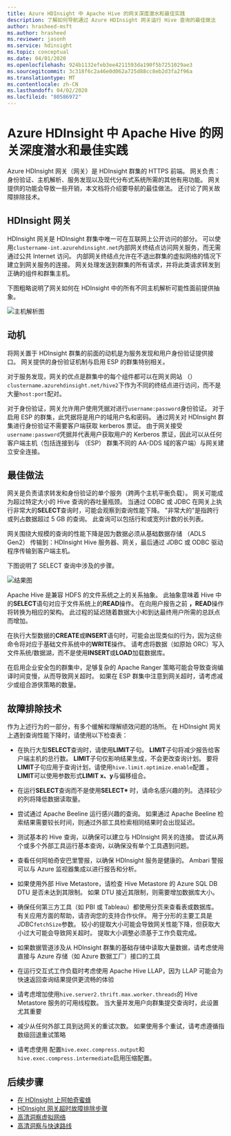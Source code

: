```yaml
---
title: Azure HDInsight 中 Apache Hive 的网关深度潜水和最佳实践
description: 了解如何导航通过 Azure HDInsight 网关运行 Hive 查询的最佳做法
author: hrasheed-msft
ms.author: hrasheed
ms.reviewer: jasonh
ms.service: hdinsight
ms.topic: conceptual
ms.date: 04/01/2020
ms.openlocfilehash: 924b1132efeb3ee4211593da190f5b7251029ae3
ms.sourcegitcommit: 3c318f6c2a46e0d062a725d88cc8eb2d3fa2f96a
ms.translationtype: MT
ms.contentlocale: zh-CN
ms.lasthandoff: 04/02/2020
ms.locfileid: "80586972"
---
```

# <a name="gateway-deep-dive-and-best-practices-for-apache-hive-in-azure-hdinsight"></a>Azure HDInsight 中 Apache Hive 的网关深度潜水和最佳实践

Azure HDInsight 网关（网关）是 HDInsight 群集的 HTTPS 前端。 网关负责：身份验证、主机解析、服务发现以及现代分布式系统所需的其他有用功能。 网关提供的功能会导致一些开销，本文档将介绍要导航的最佳做法。 还讨论了网关故障排除技术。

## <a name="the-hdinsight-gateway"></a>HDInsight 网关

HDInsight 网关是 HDInsight 群集中唯一可在互联网上公开访问的部分。 可以使用`clustername-int.azurehdinsight.net`内部网关终结点访问网关服务，而无需通过公共 Internet 访问。 内部网关终结点允许在不退出群集的虚拟网络的情况下建立到网关服务的连接。 网关处理发送到群集的所有请求，并将此类请求转发到正确的组件和群集主机。

下图粗略说明了网关如何在 HDInsight 中的所有不同主机解析可能性面前提供抽象。

![主机解析图](./media/gateway-best-practices/host-resolution-diagram.png "主机解析图")

## <a name="motivation"></a>动机

将网关置于 HDInsight 群集的前面的动机是为服务发现和用户身份验证提供接口。 网关提供的身份验证机制与启用 ESP 的群集特别相关。

对于服务发现，网关的优点是群集中的每个组件都可以在网关网站 （）`clustername.azurehdinsight.net/hive2`下作为不同的终结点进行访问，而不是大量`host:port`配对。

对于身份验证，网关允许用户使用凭据对进行`username:password`身份验证。 对于启用 ESP 的群集，此凭据将是用户的域用户名和密码。 通过网关对 HDInsight 群集进行身份验证不需要客户端获取 kerberos 票证。 由于网关接受`username:password`凭据并代表用户获取用户的 Kerberos 票证，因此可以从任何客户端主机（包括连接到与 （ESP） 群集不同的 AA-DDS 域的客户端）与网关建立安全连接。

## <a name="best-practices"></a>最佳做法

网关是负责请求转发和身份验证的单个服务（跨两个主机平衡负载）。 网关可能成为超过特定大小的 Hive 查询的吞吐量瓶颈。 当通过 ODBC 或 JDBC 在网关上执行非常大的**SELECT**查询时，可能会观察到查询性能下降。 "非常大的"是指跨行或列占数据超过 5 GB 的查询。 此查询可以包括行和或宽列计数的长列表。

网关围绕大规模的查询的性能下降是因为数据必须从基础数据存储 （ADLS Gen2） 传输到：HDInsight Hive 服务器、网关，最后通过 JDBC 或 ODBC 驱动程序传输到客户端主机。

下图说明了 SELECT 查询中涉及的步骤。

![结果图](./media/gateway-best-practices/result-retrieval-diagram.png "结果图")

Apache Hive 是兼容 HDFS 的文件系统之上的关系抽象。 此抽象意味着 Hive 中的**SELECT**语句对应于文件系统上的**READ**操作。 在向用户报告之前 **，READ**操作将转换为相应的架构。 此过程的延迟随着数据大小和到达最终用户所需的总跃点而增加。

在执行大型数据的**CREATE**或**INSERT**语句时，可能会出现类似的行为，因为这些命令将对应于基础文件系统中的**WRITE**操作。 请考虑将数据（如原始 ORC）写入文件系统/数据湖，而不是使用**INSERT**或**LOAD**加载数据库。

在启用企业安全包的群集中，足够复杂的 Apache Ranger 策略可能会导致查询编译时间变慢，从而导致网关超时。 如果在 ESP 群集中注意到网关超时，请考虑减少或组合游侠策略的数量。

## <a name="troubleshooting-techniques"></a>故障排除技术

作为上述行为的一部分，有多个缓解和理解绩效问题的场所。 在 HDInsight 网关上遇到查询性能下降时，请使用以下检查表：

* 在执行大型**SELECT**查询时，请使用**LIMIT**子句。 **LIMIT**子句将减少报告给客户端主机的总行数。 **LIMIT**子句仅影响结果生成，不会更改查询计划。 要将**LIMIT**子句应用于查询计划，请使用`hive.limit.optimize.enable`配置 。 **LIMIT**可以使用参数形式**LIMIT x、y**与偏移组合。

* 在运行**SELECT**查询而不是使用**SELECT\*** 时，请命名感兴趣的列。 选择较少的列将降低数据读取量。

* 尝试通过 Apache Beeline 运行感兴趣的查询。 如果通过 Apache Beeline 检索结果需要较长时间，则通过外部工具检索相同结果时会出现延迟。

* 测试基本的 Hive 查询，以确保可以建立与 HDInsight 网关的连接。 尝试从两个或多个外部工具运行基本查询，以确保没有单个工具遇到问题。

* 查看任何阿帕奇安巴里警报，以确保 HDInsight 服务是健康的。 Ambari 警报可以与 Azure 监视器集成以进行报告和分析。

* 如果使用外部 Hive Metastore，请检查 Hive Metastore 的 Azure SQL DB DTU 是否未达到其限制。 如果 DTU 接近其限制，则需要增加数据库大小。

* 确保任何第三方工具（如 PBI 或 Tableau）都使用分页来查看表或数据库。 有关应用方面的帮助，请咨询您的支持合作伙伴。 用于分形的主要工具是 JDBC`fetchSize`参数。 较小的提取大小可能会导致网关性能下降，但获取大小过大可能会导致网关超时。 提取大小调整必须基于工作负载完成。

* 如果数据管道涉及从 HDInsight 群集的基础存储中读取大量数据，请考虑使用直接与 Azure 存储（如 Azure 数据工厂）接口的工具

* 在运行交互式工作负载时考虑使用 Apache Hive LLAP，因为 LLAP 可能会为快速返回查询结果提供更流畅的体验

* 请考虑增加使用`hive.server2.thrift.max.worker.threads`的 Hive Metastore 服务的可用线程数。 当大量并发用户向群集提交查询时，此设置尤其重要

* 减少从任何外部工具到达网关的重试次数。 如果使用多个重试，请考虑遵循指数级回退重试策略

* 请考虑使用 配置`hive.exec.compress.output`和`hive.exec.compress.intermediate`启用压缩配置。

## <a name="next-steps"></a>后续步骤

* [在 HDInsight 上阿帕奇蜜蜂](https://docs.microsoft.com/azure/hdinsight/hadoop/apache-hadoop-use-hive-beeline)
* [HDInsight 网关超时故障排除步骤](https://docs.microsoft.com/azure/hdinsight/interactive-query/troubleshoot-gateway-timeout)
* [高清洞察虚拟网络](https://docs.microsoft.com/azure/hdinsight/hdinsight-plan-virtual-network-deployment)
* [高清洞察与快速路线](https://docs.microsoft.com/azure/hdinsight/connect-on-premises-network)